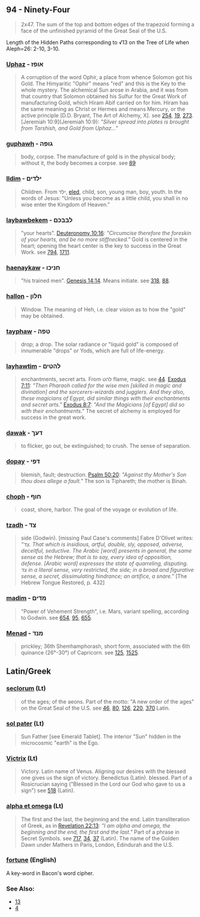 ## 94 - Ninety-Four
> 2x47. The sum of the top and bottom edges of the trapezoid forming a face of the unfinished pyramid of the Great Seal of the U.S.

Length of the Hidden Paths corresponding to √13 on the Tree of Life when Aleph=26: 2-10, 3-10.

### [Uphaz](/keys/AVPZ) - אופז
> A corruption of the word Ophir, a place from whence Solomon got his Gold. The Himyaritic "Ophir" means "red" and this is the Key to the whole mystery. The alchemical Sun arose in Arabia, and it was from that country that Solomon obtained his Sulfur for the Great Work of manufacturing Gold, which Hiram Abif carried on for him. Hiram has the same meaning as Christ or Hermes and means Mercury, or the active principle [D.D. Bryant, The Art of Alchemy, X]. see [254](254), [19](19), [273](273). [Jeremiah 10:9](Jeremiah 10:9): *"Silver spread into plates is brought from Tarshish, and Gold from Uphaz..."*

### [guphawh](/keys/GVPH) - גופה
> body, corpse. The manufacture of gold is in the physical body; without it, the body becomes a corpse. see [89](89)

### [Ildim](/keys/ILDIM) - ילדים
> Children. From ילד, [eled](/keys/ILD), child, son, young man, boy, youth. In the words of Jesus: "Unless you become as a little child, you shall in no wise enter the Kingdom of Heaven."

### [laybawbekem](/keys/LBBKM) - לבבכם
> "your hearts". [Deuteronomy 10:16](http://biblehub.com/deuteronomy/10-16.htm): *"Circumcise therefore the foreskin of your hearts, and be no more stiffnecked."* Gold is centered in the heart; opening the heart center is the key to success in the Great Work. see [794](794), [1711](1711).

### [haenaykaw](/keys/ChNIKV) - חניכו
> "his trained men". [Genesis 14:14](http://biblehub.com/genesis/14-14.htm). Means initiate. see [318](318), [88](88).

### [hallon](/keys/ChLVN) - חלון
> Window. The meaning of Heh, i.e. clear vision as to how the "gold" may be obtained.

### [tayphaw](/keys/TPH) - טפה
> drop; a drop. The solar radiance or "liquid gold" is composed of innumerable "drops" or Yods, which are full of life-energy.

### [layhawtim](/keys/LHTIM) - להטים
> enchantments, secret arts. From להט flame, magic. see [44](44). [Exodus 7:11](http://biblehub.com/exodus/7-11.htm): *"Then Pharaoh called for the wise men [skilled in magic and divination] and the sorcerers-wizards and jugglers. And they also, these magicians of Egypt, did similar things with their enchantments and secret arts."* [Exodus 8:7](http://biblehub.com/exodus/8-7.htm): *"And the Magicians [of Egypt] did so with their enchantments."* The secret of alchemy is employed for success in the great work.

### [dawak](/keys/DOK) - דעך
> to flicker, go out, be extinguished; to crush. The sense of separation.

### [dopay](/keys/DPI) - דפי
> blemish, fault; destruction. [Psalm 50:20](http://biblehub.com/psalms/50-20.htm): *"Against thy Mother's Son thou does allege a fault."* The son is Tiphareth; the mother is Binah.

### [choph](/keys/ChVP) - חוף
> coast, shore, harbor. The goal of the voyage or evolution of life.

### [tzadh](/keys/TzD) - צד
> side (Godwin). [missing Paul Case's comments] Fabre D'Olivet writes: *"צד. That which is insidious, artful, double, sly, opposed, adverse, deceitful, seductive. The Arabic [word] presents in general, the same sense as the Hebrew; that is to say, every idea of opposition, defense. [Arabic word] expresses the state of quarreling, disputing. צד in a literal sense, very restricted, the side; in a broad and figurative sense, a secret, dissimulating hindrance; an artifice, a snare."* [The Hebrew Tongue Restored, p. 432]

### [madim](/keys/MDIM) - מדים
> "Power of Vehement Strength", i.e. Mars, variant spelling, according to Godwin. see [654](654), [95](95), [655](655).

### [Menad](/keys/MND) - מנד
> prickley; 36th Shemhamphorash, short form, associated with the 6th quinance (26°-30°) of Capricorn. see [125](125), [1525](1525).

## Latin/Greek

### [seclorum](/latin?word=seclorum) (Lt)
> of the ages; of the aeons. Part of the motto: "A new order of the ages" on the Great Seal of the U.S. see [46](46), [80](80), [126](126), [220](220), [370](370) Latin.

### [sol pater](/latin?word=sol+pater) (Lt)
> Sun Father [see Emerald Tablet]. The interior "Sun" hidden in the microcosmic "earth" is the Ego.

### [Victrix](/latin?word=Victrix) (Lt)
> Victory. Latin name of Venus. Aligning our desires with the blessed one gives us the sign of victory. Benedictus (Latin). blessed. Part of a Rosicrucian saying ("Blessed in the Lord our God who gave to us a sign") see [518](518) (Latin).

### [alpha et omega](/latin?word=alpha+et+omega) (Lt)
> The first and the last, the beginning and the end. Latin transliteration of Greek, as in [Revelation 22:13](http://biblehub.com/revelation/22-13.htm): *"I am alpha and omega, the beginning and the end, the first and the last."* Part of a phrase in Secret Symbols. see [717](717), [34](34), [37](37) (Latin). The name of the Golden Dawn under Mathers in Paris, London, Edindurah and the U.S.

### [fortune](/english?word=fortune) (English)
A key-word in Bacon's word cipher.

### See Also:

- [13](13)
- [4](4)
